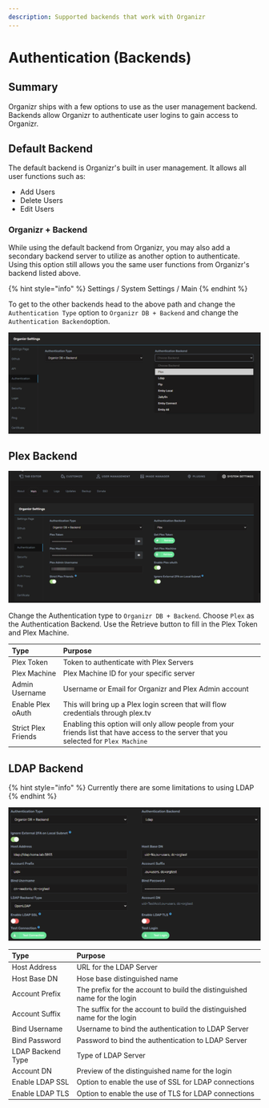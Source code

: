 ```yaml
---
description: Supported backends that work with Organizr
---
```


# Authentication \(Backends\)

## Summary

Organizr ships with a few options to use as the user management backend.  Backends allow Organizr to authenticate user logins to gain access to Organizr.

## Default Backend

The default backend is Organizr's built in user management.  It allows all user functions such as:

* Add Users
* Delete Users
* Edit Users

### Organizr + Backend

While using the default backend from Organizr, you may also add a secondary backend server to utilize as another option to authenticate.  Using this option still allows you the same user functions from Organizr's backend listed above.

{% hint style="info" %}
Settings / System Settings / Main
{% endhint %}

To get to the other backends head to the above path and change the `Authentication Type` option to `Organizr DB + Backend` and change the `Authentication Backend`option.

![](../.gitbook/assets/image%20%2837%29.png)

## Plex Backend

![](../.gitbook/assets/image%20%2832%29.png)

Change the Authentication type to `Organizr DB + Backend`. Choose `Plex` as the Authentication Backend. Use the Retrieve button to fill in the Plex Token and Plex Machine.‌

| **Type** | **Purpose** |
| :--- | :--- |
| Plex Token | Token to authenticate with Plex Servers |
| Plex Machine | Plex Machine ID for your specific server |
| Admin Username | Username or Email for Organizr and Plex Admin account |
| Enable Plex oAuth | This will bring up a Plex login screen that will flow credentials through plex.tv |
| Strict Plex Friends | Enabling this option will only allow people from your friends list that have access to the server that you selected for `Plex Machine` |

## LDAP Backend

{% hint style="info" %}
Currently there are some limitations to using LDAP
{% endhint %}

![](../.gitbook/assets/image%20%2839%29.png)

| **Type** | **Purpose** |
| :--- | :--- |
| Host Address | URL for the LDAP Server |
| Host Base DN | Hose base distinguished name |
| Account Prefix | The prefix for the account to build the distinguished name for the login |
| Account Suffix | The suffix for the account to build the distinguished name for the login |
| Bind Username | Username to bind the authentication to LDAP Server |
| Bind Password | Password to bind the authentication to LDAP Server |
| LDAP Backend Type | Type of LDAP Server |
| Account DN | Preview of the distinguished name for the login |
| Enable LDAP SSL | Option to enable the use of SSL for LDAP connections |
| Enable LDAP TLS | Option to enable the use of TLS for LDAP connections |

